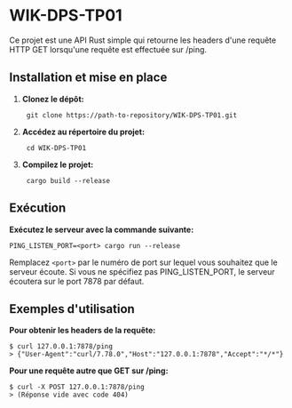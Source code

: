 # WIK-DPS-TP01 
Ce projet est une API Rust simple qui retourne les headers d'une requête HTTP GET lorsqu'une requête est effectuée sur /ping.

## Installation et mise en place
1. **Clonez le dépôt:**

        git clone https://path-to-repository/WIK-DPS-TP01.git

2. **Accédez au répertoire du projet:**

        cd WIK-DPS-TP01

3. **Compilez le projet:**

        cargo build --release

## Exécution
**Exécutez le serveur avec la commande suivante:**


    PING_LISTEN_PORT=<port> cargo run --release

Remplacez `<port>` par le numéro de port sur lequel vous souhaitez que le serveur écoute. Si vous ne spécifiez pas PING_LISTEN_PORT, le serveur écoutera sur le port 7878 par défaut.

## Exemples d'utilisation
**Pour obtenir les headers de la requête:**


    $ curl 127.0.0.1:7878/ping
    > {"User-Agent":"curl/7.78.0","Host":"127.0.0.1:7878","Accept":"*/*"}

**Pour une requête autre que GET sur /ping:**

    $ curl -X POST 127.0.0.1:7878/ping
    > (Réponse vide avec code 404)